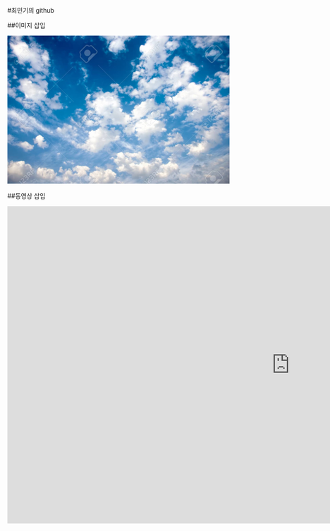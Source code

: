 #최민기의 github

##이미지 삽입

<img src="1111.jpg"/><br>

##동영상 삽입

<iframe width="1280" height="720" src="https://www.youtube.com/embed/yPbSu4fTN7g" frameborder="0" allow="accelerometer; autoplay; clipboard-write; encrypted-media; gyroscope; picture-in-picture" allowfullscreen></iframe>
